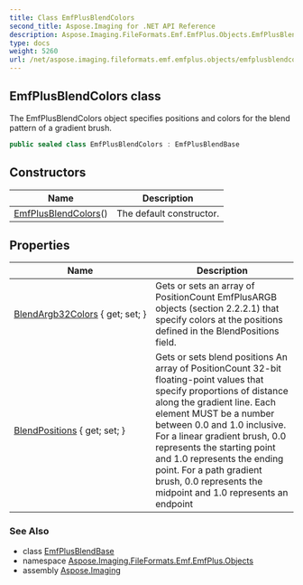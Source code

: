 ```yaml
---
title: Class EmfPlusBlendColors
second_title: Aspose.Imaging for .NET API Reference
description: Aspose.Imaging.FileFormats.Emf.EmfPlus.Objects.EmfPlusBlendColors class. The EmfPlusBlendColors object specifies positions and colors for the blend pattern of a gradient brush
type: docs
weight: 5260
url: /net/aspose.imaging.fileformats.emf.emfplus.objects/emfplusblendcolors/
---
```

## EmfPlusBlendColors class

The EmfPlusBlendColors object specifies positions and colors for the blend pattern of a gradient brush.

```csharp
public sealed class EmfPlusBlendColors : EmfPlusBlendBase
```

## Constructors

| Name | Description |
| --- | --- |
| [EmfPlusBlendColors](emfplusblendcolors/)() | The default constructor. |

## Properties

| Name | Description |
| --- | --- |
| [BlendArgb32Colors](../../aspose.imaging.fileformats.emf.emfplus.objects/emfplusblendcolors/blendargb32colors/) { get; set; } | Gets or sets an array of PositionCount EmfPlusARGB objects (section 2.2.2.1) that specify colors at the positions defined in the BlendPositions field. |
| [BlendPositions](../../aspose.imaging.fileformats.emf.emfplus.objects/emfplusblendbase/blendpositions/) { get; set; } | Gets or sets blend positions An array of PositionCount 32-bit floating-point values that specify proportions of distance along the gradient line. Each element MUST be a number between 0.0 and 1.0 inclusive. For a linear gradient brush, 0.0 represents the starting point and 1.0 represents the ending point. For a path gradient brush, 0.0 represents the midpoint and 1.0 represents an endpoint |

### See Also

* class [EmfPlusBlendBase](../emfplusblendbase/)
* namespace [Aspose.Imaging.FileFormats.Emf.EmfPlus.Objects](../../aspose.imaging.fileformats.emf.emfplus.objects/)
* assembly [Aspose.Imaging](../../)


